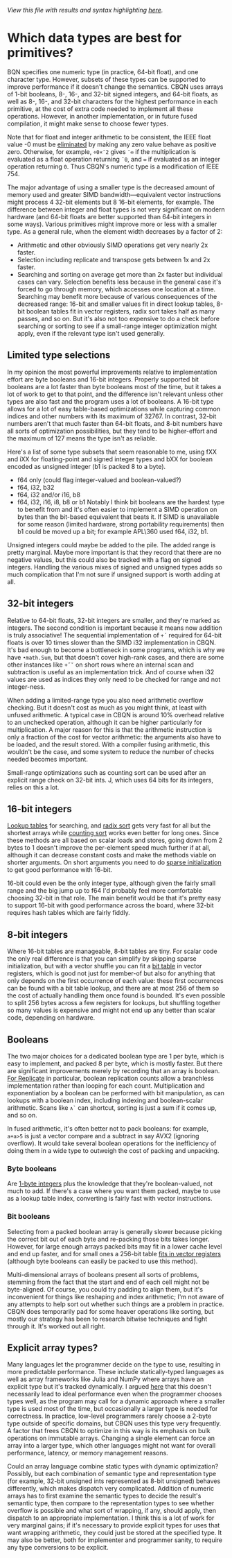 *View this file with results and syntax highlighting [here](https://saltytine.github.io/BQN/implementation/primitive/types.html).*

# Which data types are best for primitives?

BQN specifies one numeric type (in practice, 64-bit float), and one character type. However, subsets of these types can be supported to improve performance if it doesn't change the semantics. CBQN uses arrays of 1-bit booleans, 8-, 16-, and 32-bit signed integers, and 64-bit floats, as well as 8-, 16-, and 32-bit characters for the highest performance in each primitive, at the cost of extra code needed to implement all these operations. However, in another implementation, or in future fused compilation, it might make sense to choose fewer types.

Note that for float and integer arithmetic to be consistent, the IEEE float value -0 must be [eliminated](arithmetic.md#negative-zero) by making any zero value behave as positive zero. Otherwise, for example, `÷0×¯2` gives `¯∞` if the multiplication is evaluated as a float operation returning `¯0`, and `∞` if evaluated as an integer operation returning `0`. Thus CBQN's numeric type is a modification of IEEE 754.

The major advantage of using a smaller type is the decreased amount of memory used and greater SIMD bandwidth—equivalent vector instructions might process 4 32-bit elements but 8 16-bit elements, for example. The difference between integer and float types is not very significant on modern hardware (and 64-bit floats are better supported than 64-bit integers in some ways). Various primitives might improve more or less with a smaller type. As a general rule, when the element width decreases by a factor of 2:
- Arithmetic and other obviously SIMD operations get very nearly 2x faster.
- Selection including replicate and transpose gets between 1x and 2x faster.
- Searching and sorting on average get more than 2x faster but individual cases can vary.
Selection benefits less because in the general case it's forced to go through memory, which accesses one location at a time. Searching may benefit more because of various consequences of the decreased range: 16-bit and smaller values fit in direct lookup tables, 8-bit boolean tables fit in vector registers, radix sort takes half as many passes, and so on. But it's also not too expensive to do a check before searching or sorting to see if a small-range integer optimization might apply, even if the relevant type isn't used generally.

## Limited type selections

In my opinion the most powerful improvements relative to implementation effort are byte booleans and 16-bit integers. Properly supported bit booleans are a lot faster than byte booleans most of the time, but it takes a lot of work to get to that point, and the difference isn't relevant unless other types are also fast and the program uses a lot of booleans. A 16-bit type allows for a lot of easy table-based optimizations while capturing common indices and other numbers with its maximum of 32767. In contrast, 32-bit numbers aren't that much faster than 64-bit floats, and 8-bit numbers have all sorts of optimization possibilities, but they tend to be higher-effort and the maximum of 127 means the type isn't as reliable.

Here's a list of some type subsets that seem reasonable to me, using fXX and iXX for floating-point and signed integer types and bXX for boolean encoded as unsigned integer (b1 is packed 8 to a byte).
- f64 only (could flag integer-valued and boolean-valued?)
- f64, i32, b32
- f64, i32 and/or i16, b8
- f64, i32, i16, i8, b8 or b1
Notably I think bit booleans are the hardest type to benefit from and it's often easier to implement a SIMD operation on bytes than the bit-based equivalent that beats it. If SIMD is unavailable for some reason (limited hardware, strong portability requirements) then b1 could be moved up a bit; for example APL\360 used f64, i32, b1.

Unsigned integers could maybe be added to the pile. The added range is pretty marginal. Maybe more important is that they record that there are no negative values, but this could also be tracked with a flag on signed integers. Handling the various mixes of signed and unsigned types adds so much complication that I'm not sure if unsigned support is worth adding at all.

## 32-bit integers

Relative to 64-bit floats, 32-bit integers are smaller, and they're marked as integers. The second condition is important because it means now addition is truly associative! The sequential implementation of `+´` required for 64-bit floats is over 10 times slower than the SIMD i32 implementation in CBQN. It's bad enough to become a bottleneck in some programs, which is why we have `•math.Sum`, but that doesn't cover high-rank cases, and there are some other instances like `+˝˘` on short rows where an internal scan and subtraction is useful as an implementation trick. And of course when i32 values are used as indices they only need to be checked for range and not integer-ness.

When adding a limited-range type you also need arithmetic overflow checking. But it doesn't cost as much as you might think, at least with unfused arithmetic. A typical case in CBQN is around 10% overhead relative to an unchecked operation, although it can be higher particularly for multiplication. A major reason for this is that the arithmetic instruction is only a fraction of the cost for vector arithmetic: the arguments also have to be loaded, and the result stored. With a compiler fusing arithmetic, this wouldn't be the case, and some system to reduce the number of checks needed becomes important.

Small-range optimizations such as counting sort can be used after an explicit range check on 32-bit ints. J, which uses 64 bits for its integers, relies on this a lot.

## 16-bit integers

[Lookup tables](search.md#lookup-tables) for searching, and [radix sort](sort.md#radix-sort) gets very fast for all but the shortest arrays while [counting sort](sort.md#distribution-sorts) works even better for long ones. Since these methods are all based on scalar loads and stores, going down from 2 bytes to 1 doesn't improve the per-element speed much further if at all, although it can decrease constant costs and make the methods viable on shorter arguments. On short arguments you need to do [sparse initialization](search.md#sparse-and-reverse-lookups) to get good performance with 16-bit.

16-bit could even be the only integer type, although given the fairly small range and the big jump up to f64 I'd probably feel more comfortable choosing 32-bit in that role. The main benefit would be that it's pretty easy to support 16-bit with good performance across the board, where 32-bit requires hash tables which are fairly fiddly.

## 8-bit integers

Where 16-bit tables are manageable, 8-bit tables are tiny. For scalar code the only real difference is that you can simplify by skipping sparse initialization, but with a vector shuffle you can fit a [bit table](select.md#small-range-selection) in vector registers, which is good not just for member-of but also for anything that only depends on the first occurrence of each value: these first occurrences can be found with a bit table lookup, and there are at most 256 of them so the cost of actually handling them once found is bounded. It's even possible to split 256 bytes across a few registers for lookups, but shuffling together so many values is expensive and might not end up any better than scalar code, depending on hardware.

## Booleans

The two major choices for a dedicated boolean type are 1 per byte, which is easy to implement, and packed 8 per byte, which is mostly faster. But there are significant improvements merely by recording that an array is boolean. [For Replicate](replicate.md#booleans) in particular, boolean replication counts allow a branchless implementation rather than looping for each count. Multiplication and exponentiation by a boolean can be performed with bit manipulation, as can lookups with a boolean index, including indexing and boolean-scalar arithmetic. Scans like `` ∧` `` can shortcut, sorting is just a sum if it comes up, and so on.

In fused arithmetic, it's often better not to pack booleans: for example, `a+a>5` is just a vector compare and a subtract in say AVX2 (ignoring overflow). It would take several boolean operations for the inefficiency of doing them in a wide type to outweigh the cost of packing and unpacking.

### Byte booleans

Are [1-byte integers](#8-bit-integers) plus the knowledge that they're boolean-valued, not much to add. If there's a case where you want them packed, maybe to use as a lookup table index, converting is fairly fast with vector instructions.

### Bit booleans

Selecting from a packed boolean array is generally slower because picking the correct bit out of each byte and re-packing those bits takes longer. However, for large enough arrays packed bits may fit in a lower cache level and end up faster, and for small ones a 256-bit table [fits in vector registers](select.md#small-range-selection) (although byte booleans can easily be packed to use this method).

Multi-dimensional arrays of booleans present all sorts of problems, stemming from the fact that the start and end of each cell might not be byte-aligned. Of course, you could try padding to align them, but it's inconvenient for things like reshaping and index arithmetic; I'm not aware of any attempts to help sort out whether such things are a problem in practice. CBQN does temporarily pad for some heaver operations like sorting, but mostly our strategy has been to research bitwise techniques and fight through it. It's worked out all right.

## Explicit array types?

Many languages let the programmer decide on the type to use, resulting in more predictable performance. These include statically-typed languages as well as array frameworks like Julia and NumPy where arrays have an explicit type but it's tracked dynamically. I argued [here](../compile/intro.md#and-which-is-better) that this doesn't necessarily lead to ideal performance even when the programmer chooses types well, as the program may call for a dynamic approach where a smaller type is used most of the time, but occasionally a larger type is needed for correctness. In practice, low-level programmers rarely choose a 2-byte type outside of specific domains, but CBQN uses this type very frequently. A factor that frees CBQN to optimize in this way is its emphasis on bulk operations on immutable arrays. Changing a single element can force an array into a larger type, which other languages might not want for overall performance, latency, or memory management reasons.

Could an array language combine static types with dynamic optimization? Possibly, but each combination of semantic type and representation type (for example, 32-bit unsigned ints represented as 8-bit unsigned) behaves differently, which makes dispatch very complicated. Addition of numeric arrays has to first examine the semantic types to decide the result's semantic type, then compare to the representation types to see whether overflow is possible and what sort of wrapping, if any, should apply, then dispatch to an appropriate implementation. I think this is a lot of work for very marginal gains; if it's necessary to provide explicit types for uses that want wrapping arithmetic, they could just be stored at the specified type. It may also be better, both for implementer and programmer sanity, to require any type conversions to be explicit.

